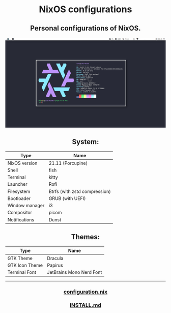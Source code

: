 <div align="center">
  
# NixOS configurations
## Personal configurations of NixOS.
![Screenshot](screenshot.png)

## System:
| Type           | Name                          |
| -------------  | ----------------------------- |
| NixOS version  | 21.11 (Porcupine)             |
| Shell          | fish                          |
| Terminal       | kitty                         |
| Launcher       | Rofi                          |
| Filesystem     | Btrfs (with zstd compression) |
| Bootloader     | GRUB (with UEFI)              |
| Window manager | i3                            |
| Compositor     | picom                         |
| Notifications  | Dunst                         |

## Themes:
| Type           | Name                          |
| -------------  | ----------------------------- |
| GTK Theme      | Dracula                       |
| GTK Icon Theme | Papirus                       |
| Terminal Font  | JetBrains Mono Nerd Font      |
---
### [configuration.nix](Nix/configuration.nix)
### [INSTALL.md](INSTALL.md)

</div>
